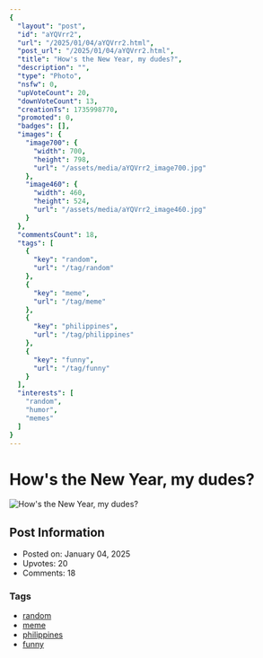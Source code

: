 ```yaml
---
{
  "layout": "post",
  "id": "aYQVrr2",
  "url": "/2025/01/04/aYQVrr2.html",
  "post_url": "/2025/01/04/aYQVrr2.html",
  "title": "How's the New Year, my dudes?",
  "description": "",
  "type": "Photo",
  "nsfw": 0,
  "upVoteCount": 20,
  "downVoteCount": 13,
  "creationTs": 1735998770,
  "promoted": 0,
  "badges": [],
  "images": {
    "image700": {
      "width": 700,
      "height": 798,
      "url": "/assets/media/aYQVrr2_image700.jpg"
    },
    "image460": {
      "width": 460,
      "height": 524,
      "url": "/assets/media/aYQVrr2_image460.jpg"
    }
  },
  "commentsCount": 18,
  "tags": [
    {
      "key": "random",
      "url": "/tag/random"
    },
    {
      "key": "meme",
      "url": "/tag/meme"
    },
    {
      "key": "philippines",
      "url": "/tag/philippines"
    },
    {
      "key": "funny",
      "url": "/tag/funny"
    }
  ],
  "interests": [
    "random",
    "humor",
    "memes"
  ]
}
---
```


# How's the New Year, my dudes?

![How's the New Year, my dudes?](/assets/media/aYQVrr2_image700.jpg)

## Post Information

- Posted on: January 04, 2025
- Upvotes: 20
- Comments: 18

### Tags

- [random](/tag/random)
- [meme](/tag/meme)
- [philippines](/tag/philippines)
- [funny](/tag/funny)
